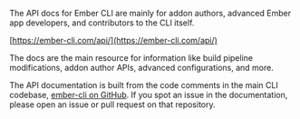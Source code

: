 The API docs for Ember CLI are mainly for addon authors, advanced Ember app developers, and contributors to the CLI itself.

[https://ember-cli.com/api/](https://ember-cli.com/api/) 

The docs are the main resource for information like build pipeline modifications, addon author APIs, advanced configurations, and more.

The API documentation is built from the code comments in the main CLI codebase, [ember-cli on GitHub](https://github.com/ember-cli/ember-cli). If you spot an issue in the documentation, please open an issue or pull request on that repository.
